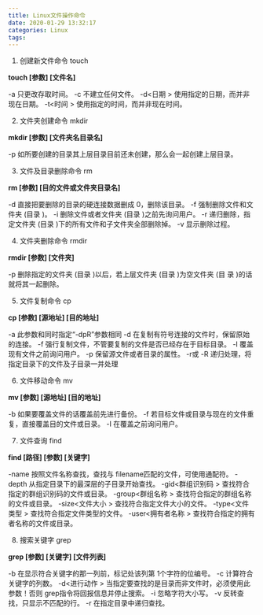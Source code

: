 ```yaml
---
title: Linux文件操作命令
date: 2020-01-29 13:32:17
categories: Linux
tags:
---
```


1. 创建新文件命令 touch

**touch [参数] [文件名]**

-a 只更改存取时间。
-c 不建立任何文件。
-d<日期 > 使用指定的日期，而并非现在日期。
-t<时间 > 使用指定的时间，而并非现在时间。

2. 文件夹创建命令 mkdir

**mkdir [参数] [文件夹名目录名]**

-p 如所要创建的目录其上层目录目前还未创建，那么会一起创建上层目录。

3. 文件及目录删除命令 rm

**rm [参数] [目的文件或文件夹目录名]**

-d 直接把要删除的目录的硬连接数据删成 0，删除该目录。
-f 强制删除文件和文件夹 (目录 )。
-i 删除文件或者文件夹 (目录 )之前先询问用户。
-r 递归删除，指定文件夹 (目录 )下的所有文件和子文件夹全部删除掉。
-v 显示删除过程。

4. 文件夹删除命令 rmdir

**rmdir [参数] [文件夹]**

-p 删除指定的文件夹 (目录 )以后，若上层文件夹 (目录 )为空文件夹 (目 录 )的话就将其一起删除。

5. 文件复制命令 cp

**cp [参数] [源地址] [目的地址]**

-a 此参数和同时指定“-dpR”参数相同
-d 在复制有符号连接的文件时，保留原始的连接。
-f 强行复制文件，不管要复制的文件是否已经存在于目标目录。
-I 覆盖现有文件之前询问用户。
-p 保留源文件或者目录的属性。
-r或 -R 递归处理，将指定目录下的文件及子目录一并处理

6. 文件移动命令 mv

**mv [参数] [源地址] [目的地址]**

-b 如果要覆盖文件的话覆盖前先进行备份。
-f 若目标文件或目录与现在的文件重复，直接覆盖目的文件或目录。
-I 在覆盖之前询问用户。

7. 文件查询 find

**find [路径] [参数] [关键字]**

-name<filename> 按照文件名称查找，查找与 filename匹配的文件，可使用通配符。
-depth 从指定目录下的最深层的子目录开始查找。
-gid<群组识别码 > 查找符合指定的群组识别码的文件或目录。
-group<群组名称 > 查找符合指定的群组名称的文件或目录。
-size<文件大小 > 查找符合指定文件大小的文件。
-type<文件类型 > 查找符合指定文件类型的文件。
-user<拥有者名称 > 查找符合指定的拥有者名称的文件或目录。

8. 搜索关键字 grep

**grep [参数] [关键字] [文件列表]**

-b 在显示符合关键字的那一列前，标记处该列第 1个字符的位编号。
-c 计算符合关键字的列数。
-d<进行动作 > 当指定要查找的是目录而非文件时，必须使用此参数！否则 grep指令将回报信息并停止搜索。
-i 忽略字符大小写。
-v 反转查找，只显示不匹配的行。
-r 在指定目录中递归查找。
